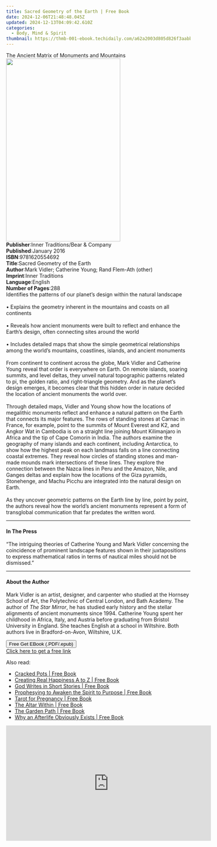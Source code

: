 ```yaml
---
title: Sacred Geometry of the Earth | Free Book
date: 2024-12-06T21:48:48.045Z
updated: 2024-12-13T04:09:42.610Z
categories:
  - Body, Mind & Spirit
thumbnail: https://thmb-001-ebook.techidaily.com/a62a2003d805d826f3aabb672b669753f110cfdbf1120d51629ae9c695f20945.jpg
---
```

<main id="book-container">
  <div class="flex flex-col">
    <div class="book-brief flex-1 py-6 px-4 sm:p-6 md:py-10 md:px-8">
      <!-- brief-->
      <div class="book-brief-main">
        The Ancient Matrix of Monuments and Mountains
      </div>
    </div>
    <div
      class="book-meta-info flex-1 grid gap-4 col-start-1 col-end-3 row-start-1 sm:mb-6 sm:grid-cols-4 lg:gap-6 lg:col-start-2 lg:row-end-6 lg:row-span-6 lg:mb-0"
    >
      <div
        class="book-meta-info-left place-content-center mt-4 p-4 text-sm leading-6 col-start-2 col-span-2 dark:text-slate-400"
      >
        <img
          class="w-full h-500 object-cover rounded-lg sm:h-255 sm:col-span-2 lg:col-span-full"
          src="https://img-001-ebook.techidaily.com/95ee034e0eeb22d3241705b46fc3ea1f073fc273490593404fae939fa085e81d.jpg"
          alt=""
          width="312"
          height="500"
        />
      </div>
      <div
        class="book-meta-info-right mt-2 col-start-1 row-start-2 col-span-3 self-center"
      >
        <!-- meta data  -->
        <div class="flex flex-col px-4 md:px-8">
          <div class="flex-1">
            <strong>Publisher</strong>:<span class="px-2"
              >Inner Traditions/Bear &amp; Company</span
            >
          </div>
          <div class="flex-1">
            <strong>Published</strong>:<span class="px-2">January 2016</span>
          </div>
          <div class="flex-1">
            <strong>ISBN</strong>:<span class="px-2">9781620554692</span>
          </div>
          <div class="flex-1">
            <strong>Title</strong>:<span class="px-2"
              >Sacred Geometry of the Earth</span
            >
          </div>
          <div class="flex-1">
            <strong>Author</strong>:<span class="px-2"
              >Mark Vidler; Catherine Young; Rand Flem-Ath (other)</span
            >
          </div>
          <div class="flex-1">
            <strong>Imprint</strong>:<span class="px-2">Inner Traditions</span>
          </div>
          <div class="flex-1">
            <strong>Language</strong>:<span class="px-2">English</span>
          </div>
          <div class="flex-1">
            <strong>Number of Pages</strong>:<span class="px-2">288</span>
          </div>
        </div>
      </div>
    </div>
    <div class="book-description flex-1 py-6 px-4 sm:p-6 md:py-10 md:px-8">
      <div class="book-description-main">
        <div accordion-content="" id="description">
          Identifies the patterns of our planet’s design within the natural
          landscape <br />
          <br />• Explains the geometry inherent in the mountains and coasts on
          all continents <br />
          <br />• Reveals how ancient monuments were built to reflect and
          enhance the Earth’s design, often connecting sites around the world
          <br />
          <br />• Includes detailed maps that show the simple geometrical
          relationships among the world’s mountains, coastlines, islands, and
          ancient monuments <br />
          <br />From continent to continent across the globe, Mark Vidler and
          Catherine Young reveal that order is everywhere on Earth. On remote
          islands, soaring summits, and level deltas, they unveil natural
          topographic patterns related to pi, the golden ratio, and
          right-triangle geometry. And as the planet’s design emerges, it
          becomes clear that this hidden order in nature decided the location of
          ancient monuments the world over. <br />
          <br />Through detailed maps, Vidler and Young show how the locations
          of megalithic monuments reflect and enhance a natural pattern on the
          Earth that connects its major features. The rows of standing stones at
          Carnac in France, for example, point to the summits of Mount Everest
          and K2, and Angkor Wat in Cambodia is on a straight line joining Mount
          Kilimanjaro in Africa and the tip of Cape Comorin in India. The
          authors examine the geography of many islands and each continent,
          including Antarctica, to show how the highest peak on each landmass
          falls on a line connecting coastal extremes. They reveal how circles
          of standing stones and man-made mounds mark intersections of these
          lines. They explore the connection between the Nazca lines in Peru and
          the Amazon, Nile, and Ganges deltas and explain how the locations of
          the Giza pyramids, Stonehenge, and Machu Picchu are integrated into
          the natural design on Earth. <br />
          <br />As they uncover geometric patterns on the Earth line by line,
          point by point, the authors reveal how the world’s ancient monuments
          represent a form of transglobal communication that far predates the
          written word.
        </div>
        <div class="accordion-fader"></div>
      </div>
    </div>
    <div class="book-excerpts flex-1 py-6 px-4 sm:p-6 md:py-10 md:px-8">
      <!-- excerpts-->
      <div class="book-excerpts-main">
        <hr />
        <h4 class="placeholder placeholder-heading">
          <span>In The Press</span>
        </h4>
        <p>
          “The intriguing theories of Catherine Young and Mark Vidler concerning
          the coincidence of prominent landscape features shown in their
          juxtapositions to express mathematical ratios in terms of nautical
          miles should not be dismissed.”
        </p>
      </div>
    </div>
    <div class="book-about-author flex-1 py-6 px-4 sm:p-6 md:py-10 md:px-8">
      <!-- about author-->
      <div class="book-main-author-main">
        <hr />
        <h4 class="placeholder placeholder-heading">
          <span>About the Author</span>
        </h4>
        <p>
          Mark Vidler is an artist, designer, and carpenter who studied at the
          Hornsey School of Art, the Polytechnic of Central London, and Bath
          Academy. The author of <i>The Star Mirror</i>, he has studied early
          history and the stellar alignments of ancient monuments since 1994.
          Catherine Young spent her childhood in Africa, Italy, and Austria
          before graduating from Bristol University in England. She teaches
          English at a school in Wiltshire. Both authors live in
          Bradford-on-Avon, Wiltshire, U.K.
        </p>
      </div>
    </div>
    <div class="book-free-get flex-1 py-6 px-4 sm:p-6 md:py-10 md:px-8">
      <button
        id="btn-free-get"
        class="bg-blue-500 hover:bg-blue-700 text-white font-bold py-2 px-4 rounded"
      >
        Free Get EBook (.PDF/.epub)
      </button>
      <div id="countdown-display" class="px-2 text-lg mt-2"></div>
      <a
        id="free-link"
        class="hidden bg-blue-500 hover:bg-blue-700 text-white font-bold py-2 px-4 rounded"
        href="https://www.ebooks.com/en-us/book/95782215/sacred-geometry-of-the-earth/mark-vidler/"
        target="_blank"
        >Click here to get a free link</a
      >
    </div>
    <script>
      let countdownTime = 0;
      let countdownInterval = null;
      document
        .getElementById('btn-free-get')
        .addEventListener('click', startCountdown);
      function startCountdown() {
        countdownTime = new Date().getTime() + 60000 * 3;
        countdownInterval = setInterval(updateCountdown, 1000);
        document.getElementById('btn-free-get').disabled = true;
        document
          .getElementById('btn-free-get')
          .classList.add('bg-gray-500', 'cursor-not-allowed');
      }
      function updateCountdown() {
        let currentTime = new Date().getTime();
        let timeLeft = countdownTime - currentTime;
        let secondsLeft = Math.floor(timeLeft / 1000);
        document.getElementById('countdown-display').innerHTML =
          `Remaining time: ${secondsLeft} seconds.`;
        if (secondsLeft <= 0) {
          clearInterval(countdownInterval);
          document.getElementById('btn-free-get').classList.add('hidden');
          document.getElementById('free-link').classList.remove('hidden');
          document.getElementById('countdown-display').innerHTML = '';
        }
      }
    </script>
  </div>
</main>

<ins class="adsbygoogle"
      style="display:block"
      data-ad-client="ca-pub-7571918770474297"
      data-ad-slot="8358498916"
      data-ad-format="auto"
      data-full-width-responsive="true"></ins>
    

<span class="atpl-alsoreadstyle">Also read:</span>
<div><ul>
<li><a href="https://novels-ebooks.techidaily.com/210523297-9781639613595-cracked-pots/"><u>Cracked Pots | Free Book</u></a></li>
<li><a href="https://novels-ebooks.techidaily.com/210521772-9781789049527-creating-real-happiness-a-to-z/"><u>Creating Real Happiness A to Z | Free Book</u></a></li>
<li><a href="https://novels-ebooks.techidaily.com/210523194-9781098085186-god-writes-in-short-stories/"><u>God Writes in Short Stories | Free Book</u></a></li>
<li><a href="https://novels-ebooks.techidaily.com/210523198-9781639032150-prophesying-to-awaken-the-spirit-to-purpose/"><u>Prophesying to Awaken the Spirit to Purpose | Free Book</u></a></li>
<li><a href="https://novels-ebooks.techidaily.com/210522775-9781955905091-tarot-for-pregnancy/"><u>Tarot for Pregnancy | Free Book</u></a></li>
<li><a href="https://novels-ebooks.techidaily.com/210522776-9781955905060-the-altar-within/"><u>The Altar Within | Free Book</u></a></li>
<li><a href="https://novels-ebooks.techidaily.com/210523264-9781946005687-the-garden-path/"><u>The Garden Path | Free Book</u></a></li>
<li><a href="https://novels-ebooks.techidaily.com/210523380-9781789044102-why-an-afterlife-obviously-exists/"><u>Why an Afterlife Obviously Exists | Free Book</u></a></li>
</ul></div>

<!-- affiliate ads begin -->
<iframe width="560" height="315" src="https://www.youtube.com/embed/gyGoQi7hsZk?si=8OcKcPUj2wSBmVZ1" title="YouTube video player" frameborder="0" allow="accelerometer; autoplay; clipboard-write; encrypted-media; gyroscope; picture-in-picture; web-share" referrerpolicy="strict-origin-when-cross-origin" allowfullscreen></iframe>
<!-- affiliate ads end -->


